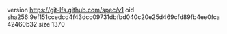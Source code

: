 version https://git-lfs.github.com/spec/v1
oid sha256:9ef151ccedcd4f43dcc09731dbfbd040c20e25d469cfd89fb4ee0fca42460b32
size 1370
